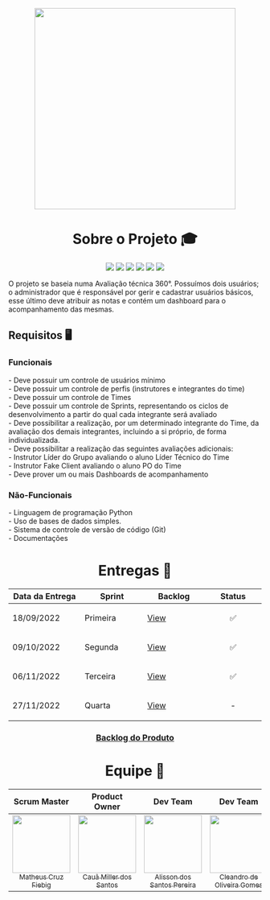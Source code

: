 <p align="center"><img src="https://user-images.githubusercontent.com/111552950/199847738-8c0270c6-1a2f-499a-891c-32838378e48d.jpg" width="400" height="400"/></p>

<h1 align="center">Sobre o Projeto 🎓</h1>
<p align="center">
    <img src="https://img.shields.io/badge/python-3670A0?style=for-the-badge&logo=python&logoColor=ffdd54"/>
    <img src="https://img.shields.io/badge/html5-%23E34F26.svg?style=for-the-badge&logo=html5&logoColor=white"/>
    <img src="https://img.shields.io/badge/css3-%231572B6.svg?style=for-the-badge&logo=css3&logoColor=white"/>
    <img src="https://img.shields.io/badge/jira-%230A0FFF.svg?style=for-the-badge&logo=jira&logoColor=white"/>
    <img src="https://img.shields.io/badge/mysql-%2300f.svg?style=for-the-badge&logo=mysql&logoColor=white"/>
    <img src="https://img.shields.io/badge/github-%23121011.svg?style=for-the-badge&logo=github&logoColor=white"/>
</p>
<p align="left">O projeto se baseia numa Avaliação técnica 360°. Possuímos dois usuários; o administrador que é responsável por gerir e cadastrar usuários básicos, esse último deve atribuir as notas e contém um dashboard para o acompanhamento das mesmas.</p>

<h2 align="left"><b> Requisitos 🖥️</b></h2>
<h3><b>Funcionais</b></h3>
<p align="left">
- Deve possuir um controle de usuários mínimo<br>
- Deve possuir um controle de perfis (instrutores e integrantes do time)<br>
- Deve possuir um controle de Times<br>
- Deve possuir um controle de Sprints, representando os ciclos de desenvolvimento a partir do qual cada integrante será avaliado<br>
- Deve possibilitar a realização, por um determinado integrante do Time, da avaliação dos demais integrantes, incluindo a si próprio, de forma
individualizada.<br>
- Deve possibilitar a realização das seguintes avaliações adicionais:<br>
    - Instrutor Líder do Grupo avaliando o aluno Líder Técnico do Time<br>
    - Instrutor Fake Client avaliando o aluno PO do Time<br>
- Deve prover um ou mais Dashboards de acompanhamento<br>
</p>
<h3><b>Não-Funcionais</b></h3>
<p align="left">
- Linguagem de programação Python<br>
- Uso de bases de dados simples.<br>
- Sistema de controle de versão de código (Git)<br>
- Documentações<br>
</p>

<h1 align="center">Entregas 🎯</h1>
<table align="center">
<thead>
        <th width=200px>Data da Entrega</th>
        <th width=200px>Sprint</th>
        <th width=200px>Backlog</th>
        <th width=200px>Status</th>
</thead>
<tr>
<td><p align="left">18/09/2022</p></td>
<td><p align="left">Primeira</p></td>
<td><p align="left"><a href="https://github.com/tn-api1sem/api/blob/develop-matheus/Sprint1.md">View</a></p></td>
<td><p align="center">✅</p></td>
</tr>
<tr>
<td><p align="left">09/10/2022</p></td>
<td><p align="left">Segunda</p></td>
<td><p align="left"><a href="https://github.com/tn-api1sem/api/blob/develop-matheus/Sprint2.md">View</a></p></td>
<td><p align="center">✅</p></td>
</tr>
<tr>
<td><p align="left">06/11/2022</p></td>
<td><p align="left">Terceira</p></td>
<td><p align="left"><a href="https://github.com/tn-api1sem/api/blob/develop-matheus/Sprint3.md">View</a></p></td>
<td><p align="center">✅</p></td>
</tr>
<tr>
<td><p align="left">27/11/2022</p></td>
<td><p align="left">Quarta</p></td>
<td><p align="left"><a href="https://github.com/tn-api1sem/api/blob/develop-matheus/Sprint4.md">View</a></p></td>
<td><p align="center"> - </p></td>
</tr>
</table>
<h3 align="center"><a href="https://github.com/tn-api1sem/api/blob/develop-matheus/produto.md">Backlog do Produto</a></h3> 

<h1 align="center"> Equipe 👥</h1>


| **Scrum Master**        | **Product Owner**    |**Dev Team**        | **Dev Team**    | **Dev Team**        | **Dev Team**    |**Dev Team**        | **Dev Team**    |
| :-------------: | :-------------: |:-------------: | :-------------: |:-------------: | :-------------: |:-------------: | :-------------: |
| [<img src="https://avatars.githubusercontent.com/u/61194755?v=4" width=115><br><sub>Matheus Cruz Fiebig</sub>](https://github.com/matheus-fiebig)   | [<img src="https://avatars.githubusercontent.com/u/97194056?v=4" width=115><br><sub>Cauã Miller dos Santos</sub>](https://github.com/cauamillersjc)        | [<img src="https://avatars.githubusercontent.com/u/111581261?v=4" width=115><br><sub>Alisson dos Santos Pereira</sub>](https://github.com/4l1son) | [<img src="https://avatars.githubusercontent.com/u/111552950?v=4" width=115><br><sub>Cleandro de Oliveira Gomes</sub>](https://github.com/cleandrogomes01) | [<img src="https://avatars.githubusercontent.com/u/111617208?v=4" width=115><br><sub>Danillo Wesley da Costa Silva</sub>](https://github.com/zZzidanillo) | [<img src="https://avatars.githubusercontent.com/u/111570975?v=4" width=115><br><sub>Felipe Fernandes Pereira</sub>](https://github.com/ffefas) | [<img src="https://avatars.githubusercontent.com/u/111614619?v=4" width=115><br><sub>Wagner de Deus Silva Junior</sub>](https://github.com/wdeus) | [<img src="https://avatars.githubusercontent.com/u/99774131?v=4" width=115><br><sub>Lucas Caetano da Silva</sub>](https://github.com/L0uks)


